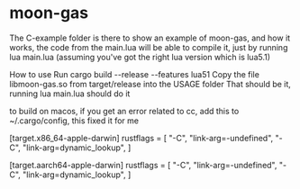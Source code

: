 # moon-gas

The C-example folder is there to show an example of moon-gas, and how it works, the code from the main.lua will be able to compile it, just by running lua main.lua (assuming you've got the right lua version which is lua5.1)

How to use
Run cargo build --release --features lua51
Copy the file libmoon-gas.so from target/release into the USAGE folder
That should be it, running lua main.lua should do it


to build on macos, if you get an error related to cc, add this to ~/.cargo/config, this fixed it for me


[target.x86_64-apple-darwin]
rustflags = [
  "-C", "link-arg=-undefined",
  "-C", "link-arg=dynamic_lookup",
]

[target.aarch64-apple-darwin]
rustflags = [
  "-C", "link-arg=-undefined",
  "-C", "link-arg=dynamic_lookup",
]

